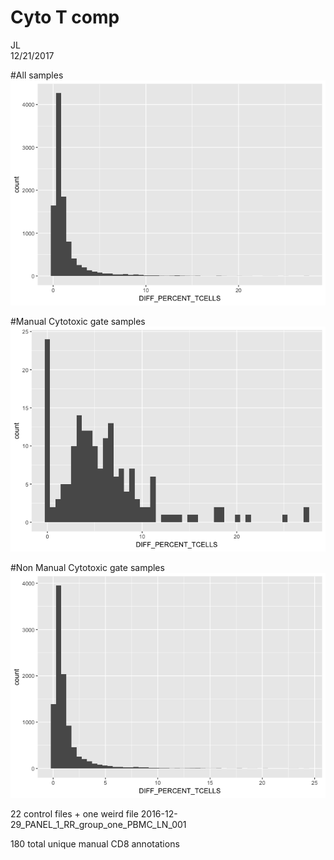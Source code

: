 # Cyto T comp
JL  
12/21/2017  



#All samples
![](CD8_files/figure-html/unnamed-chunk-1-1.png)<!-- -->

#Manual Cytotoxic gate samples
![](CD8_files/figure-html/unnamed-chunk-2-1.png)<!-- -->

#Non Manual Cytotoxic gate samples
![](CD8_files/figure-html/unnamed-chunk-3-1.png)<!-- -->








22  control files + one weird file 2016-12-29_PANEL_1_RR_group_one_PBMC_LN_001


180 total unique manual CD8 annotations



